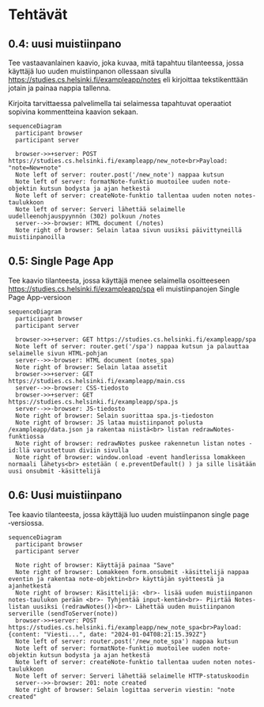 # Tehtävät

## 0.4: uusi muistiinpano

Tee vastaavanlainen kaavio, joka kuvaa, mitä tapahtuu tilanteessa, jossa käyttäjä luo uuden muistiinpanon ollessaan sivulla https://studies.cs.helsinki.fi/exampleapp/notes eli kirjoittaa tekstikenttään jotain ja painaa nappia tallenna.

Kirjoita tarvittaessa palvelimella tai selaimessa tapahtuvat operaatiot sopivina kommentteina kaavion sekaan.

```mermaid
sequenceDiagram
  participant browser
  participant server

  browser->>+server: POST https://studies.cs.helsinki.fi/exampleapp/new_note<br>Payload: "note=New+note"
  Note left of server: router.post('/new_note') nappaa kutsun
  Note left of server: formatNote-funktio muotoilee uuden note-objektin kutsun bodysta ja ajan hetkestä
  Note left of server: createNote-funktio tallentaa uuden noten notes-taulukkoon
  Note left of server: Serveri lähettää selaimelle uudelleenohjauspyynnön (302) polkuun /notes
  server-->>-browser: HTML document (/notes)
  Note right of browser: Selain lataa sivun uusiksi päivittyneillä muistiinpanoilla
```

## 0.5: Single Page App

Tee kaavio tilanteesta, jossa käyttäjä menee selaimella osoitteeseen https://studies.cs.helsinki.fi/exampleapp/spa eli muistiinpanojen Single Page App-versioon

```mermaid
sequenceDiagram
  participant browser
  participant server

  browser->>+server: GET https://studies.cs.helsinki.fi/exampleapp/spa
  Note left of server: router.get('/spa') nappaa kutsun ja palauttaa selaimelle sivun HTML-pohjan
  server-->>-browser: HTML document (notes_spa)
  Note right of browser: Selain lataa assetit
  browser->>+server: GET https://studies.cs.helsinki.fi/exampleapp/main.css
  server-->>-browser: CSS-tiedosto
  browser->>+server: GET https://studies.cs.helsinki.fi/exampleapp/spa.js
  server-->>-browser: JS-tiedosto
  Note right of browser: Selain suorittaa spa.js-tiedoston
  Note right of browser: JS lataa muistiinpanot polusta /exampleapp/data.json ja rakentaa niistä<br> listan redrawNotes-funktiossa
  Note right of browser: redrawNotes puskee rakennetun listan notes -id:llä varustettuun diviin sivulla
  Note right of browser: window.onload -event handlerissa lomakkeen normaali lähetys<br> estetään ( e.preventDefault() ) ja sille lisätään uusi onsubmit -käsittelijä
```

## 0.6: Uusi muistiinpano

Tee kaavio tilanteesta, jossa käyttäjä luo uuden muistiinpanon single page ‑versiossa.

```mermaid
sequenceDiagram
  participant browser
  participant server

  Note right of browser: Käyttäjä painaa "Save"
  Note right of browser: Lomakkeen form.onsubmit -käsittelijä nappaa eventin ja rakentaa note-objektin<br> käyttäjän syötteestä ja ajanhetkestä
  Note right of browser: Käsittelijä: <br>- lisää uuden muistiinpanon notes-taulukon perään <br>- Tyhjentää input-kentän<br>- Piirtää Notes-listan uusiksi (redrawNotes())<br>- Lähettää uuden muistiinpanon serverille (sendToServer(note))
  browser->>+server: POST https://studies.cs.helsinki.fi/exampleapp/new_note_spa<br>Payload: {content: "Viesti...", date: "2024-01-04T08:21:15.392Z"}
  Note left of server: router.post('/new_note_spa') nappaa kutsun
  Note left of server: formatNote-funktio muotoilee uuden note-objektin kutsun bodysta ja ajan hetkestä
  Note left of server: createNote-funktio tallentaa uuden noten notes-taulukkoon
  Note left of server: Serveri lähettää selaimelle HTTP-statuskoodin
  server-->>-browser: 201: note created
  Note right of browser: Selain logittaa serverin viestin: "note created"

```
